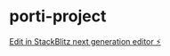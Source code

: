 # porti-project

[Edit in StackBlitz next generation editor ⚡️](https://stackblitz.com/~/github.com/martdan/porti-project)